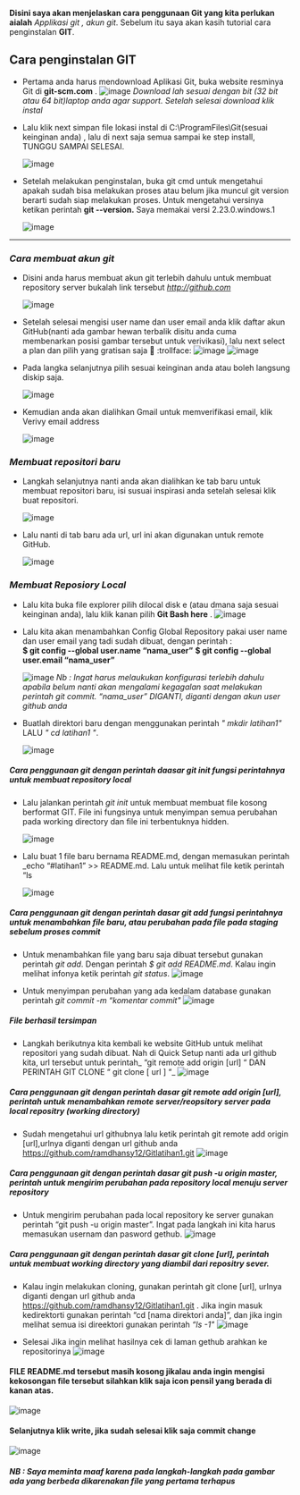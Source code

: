 **Disini saya akan menjelaskan cara penggunaan Git yang kita perlukan aialah**  *Applikasi git , akun git*. Sebelum itu saya akan kasih tutorial cara penginstalan **GIT**.
## Cara penginstalan GIT

  - Pertama anda harus mendownload Aplikasi  Git, buka website resminya Git  di **git-scm.com** .
     ![image](https://user-images.githubusercontent.com/56957725/67549327-2bfbf680-f72e-11e9-8cd7-01d077f52e97.png) *Download lah sesuai dengan bit (32 bit atau 64 bit)laptop anda agar support. Setelah selesai download klik instal*
- Lalu klik next simpan file lokasi instal di C:\ProgramFiles\Git(sesuai keinginan anda) , lalu di next saja semua sampai ke step install, TUNGGU SAMPAI SELESAI.

  ![image](https://user-images.githubusercontent.com/56957725/67549597-d8d67380-f72e-11e9-9387-456db6ca1fb8.png)

- Setelah melakukan penginstalan, buka git cmd  untuk mengetahui apakah sudah bisa melakukan proses atau belum jika muncul git version berarti sudah siap melakukan proses. Untuk mengetahui versinya ketikan perintah **git --version.**  Saya memakai versi 2.23.0.windows.1

  ![image](https://user-images.githubusercontent.com/56957725/67550296-4cc54b80-f730-11e9-917c-def7dba03b26.png)
--------------------------------------------------------------------------------------------------------------------------------------------------------------------------------------------------------------------------------------------------------------
### _Cara membuat akun git_
- Disini anda harus membuat akun git terlebih dahulu  untuk membuat repository server bukalah link tersebut *http://github.com*

   ![image](https://user-images.githubusercontent.com/56957725/67551828-0245ce00-f734-11e9-807f-7192730b13bd.png)

-  Setelah selesai mengisi user name dan user email anda klik daftar akun GitHub(nanti ada gambar hewan terbalik disitu anda cuma membenarkan posisi gambar tersebut untuk verivikasi), lalu next select a plan dan pilih yang gratisan saja :rofl: :trollface:
![image](https://user-images.githubusercontent.com/56957725/67552204-c9f2bf80-f734-11e9-946e-4fac8ae2324c.png) ![image](https://user-images.githubusercontent.com/56957725/67552228-d37c2780-f734-11e9-9c53-a2ecf3a4c125.png)

- Pada langka selanjutnya pilih sesuai keinginan anda atau boleh langsung diskip saja.
   
    ![image](https://user-images.githubusercontent.com/56957725/67553682-ef34fd00-f737-11e9-8087-f37ad1b4094f.png)


-  Kemudian  anda akan dialihkan Gmail untuk memverifikasi email, klik Verivy email address

    ![image](https://user-images.githubusercontent.com/56957725/67553596-c9a7f380-f737-11e9-8c42-a39fd14d8bf9.png)

  ### _Membuat repositori baru_

- Langkah selanjutnya nanti anda akan dialihkan ke tab baru untuk membuat repositori baru, isi susuai inspirasi anda setelah selesai klik buat repositori. 

   ![image](https://user-images.githubusercontent.com/56957725/67553515-936a7400-f737-11e9-9ff0-68930e75c056.png)

-  Lalu nanti di tab baru ada url, url ini akan digunakan untuk remote GitHub.

   ![image](https://user-images.githubusercontent.com/56957725/67555100-ded25180-f73a-11e9-8a67-4632153f5692.png)

### _Membuat Reposiory Local_

- Lalu kita buka file explorer pilih dilocal disk e (atau dmana saja sesuai keinginan anda), lalu klik kanan pilih **Git Bash here** .
![image](https://user-images.githubusercontent.com/56957725/67550770-82b6ff80-f731-11e9-80b2-8634bdb54913.png)

- Lalu kita akan menambahkan Config Global Repository  pakai user name dan user email yang tadi sudah dibuat, dengan perintah : 	
      **$ git config --global user.name “nama_user”**
      **$ git config --global user.email “nama_user”**

   ![image](https://user-images.githubusercontent.com/56957725/67551007-15f03500-f732-11e9-84fe-23d82394ca23.png)
_Nb : Ingat harus melaukukan konfigurasi terlebih dahulu apabila belum nanti akan mengalami kegagalan saat melakukan perintah git   commit. “nama_user” DIGANTI, diganti dengan akun user github anda_

- Buatlah direktori baru dengan menggunakan perintah *" mkdir latihan1"*  LALU *" cd latihan1 "*.

   ![image](https://user-images.githubusercontent.com/56957725/67551270-b6def000-f732-11e9-8e47-22cc1e4f6b27.png)

 ##### _Cara penggunaan git dengan perintah daasar git init fungsi  perintahnya  untuk membuat repository local_ 

- Lalu jalankan perintah *git init* untuk membuat membuat file kosong berformat GIT. File ini fungsinya untuk menyimpan semua perubahan pada working directory dan file ini terbentuknya hidden.
 
   ![image](https://user-images.githubusercontent.com/56957725/67551431-10471f00-f733-11e9-9332-11282f76d598.png)

-  Lalu buat 1 file baru bernama README.md, dengan memasukan perintah _echo “#latihan1” >> README.md. Lalu untuk melihat file ketik perintah “ls 

    ![image](https://user-images.githubusercontent.com/56957725/67556667-c31c7a80-f73d-11e9-987a-aed6f3b31328.png)
 ##### _Cara penggunaan git dengan perintah dasar git add  fungsi perintahnya untuk menambahkan file baru, atau perubahan pada file pada staging sebelum proses commit_
- Untuk menambahkan file yang baru saja dibuat tersebut gunakan perintah *git add*. Dengan perintah _$ git add README.md_. Kalau ingin melihat infonya ketik perintah _git status_.
  ![image](https://user-images.githubusercontent.com/56957725/67557024-71282480-f73e-11e9-8e9f-0589839218a9.png)

- Untuk menyimpan perubahan yang ada kedalam database gunakan perintah _git commit -m “komentar commit"_
  ![image](https://user-images.githubusercontent.com/56957725/67557721-cadd1e80-f73f-11e9-8f44-dc52f8676eb3.png)
##### **File berhasil tersimpan**

-  Langkah berikutnya kita kembali ke website GitHub untuk melihat repositori yang sudah dibuat.
Nah di Quick Setup nanti ada url github kita, url tersebut untuk perintah_ “git remote add origin [url] “ DAN PERINTAH GIT CLONE “ git clone [ url ] “_
  ![image](https://user-images.githubusercontent.com/56957725/67558013-5fe01780-f740-11e9-8051-0c56eeb82497.png)

 ##### _Cara penggunaan git dengan perintah dasar  git remote add origin [url], perintah untuk menambahkan remote server/reopsitory server pada local repositry (working directory)_

- Sudah mengetahui url githubnya lalu ketik perintah git remote add origin [url],urlnya diganti dengan url github anda https://github.com/ramdhansy12/Gitlatihan1.git
   ![image](https://user-images.githubusercontent.com/56957725/67558206-c2d1ae80-f740-11e9-821b-6116ba38d739.png)

 ##### _Cara penggunaan git dengan perintah dasar git push -u origin master, perintah untuk mengirim perubahan pada repository local menuju server repository_

- Untuk  mengirim perubahan pada local repository ke server gunakan perintah “git push -u origin master”. Ingat pada langkah ini kita harus memasukan usernam dan pasword gethub.
   ![image](https://user-images.githubusercontent.com/56957725/67558342-00363c00-f741-11e9-9e86-c2e4875b1e0f.png)

 ##### _Cara penggunaan git dengan perintah dasar  git clone [url], perintah untuk membuat working directory yang diambil dari repositry sever._

- Kalau ingin melakukan cloning, gunakan perintah git clone [url], urlnya diganti dengan url github anda https://github.com/ramdhansy12/Gitlatihan1.git . Jika ingin masuk kedirektorti gunakan perintah “cd [nama direktori anda]”, dan jika ingin melihat semua isi direektori gunakan perintah _“ls -1"_
  ![image](https://user-images.githubusercontent.com/56957725/67558684-a41fe780-f741-11e9-9a45-0e41db446c4c.png)

-  Selesai Jika ingin melihat hasilnya cek di  laman gethub arahkan ke repositorinya
  ![image](https://user-images.githubusercontent.com/56957725/67558476-45f30480-f741-11e9-841b-0a86e67bbf44.png)

#### **FILE README.md tersebut masih kosong jikalau anda ingin mengisi kekosongan file tersebut silahkan klik saja icon pensil yang berada di kanan atas**. 
 ![image](https://user-images.githubusercontent.com/56957725/67559345-f6153d00-f742-11e9-911b-ad22c874da88.png)

#### **Selanjutnya klik write, jika sudah selesai klik saja commit change**
 ![image](https://user-images.githubusercontent.com/56957725/67683036-2b2fc280-f9c3-11e9-98b7-1fa6f5a9c430.png)

##### **NB : Saya meminta maaf  karena pada langkah-langkah pada gambar ada yang berbeda dikarenakan file yang pertama terhapus**
